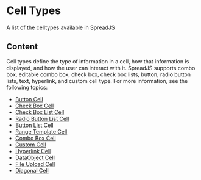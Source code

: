 # Cell Types

A list of the celltypes available in SpreadJS

## Content

Cell types define the type of information in a cell, how that information is displayed, and how the user can interact with it. SpreadJS supports combo box, editable combo box, check box, check box lists, button, radio button lists, text, hyperlink, and custom cell type.
For more information, see the following topics:

* [Button Cell](gcdocsite__documentlink?toc-item-id=8a90a7a4-b9d3-40f3-adb3-9747a75edd97)
* [Check Box Cell](gcdocsite__documentlink?toc-item-id=d5204b5f-ee56-4b15-81b6-15cd77b4cece)
* [Check Box List Cell](gcdocsite__documentlink?toc-item-id=57a6d3b3-42d3-46ca-90ff-f53919968222)
* [Radio Button List Cell](gcdocsite__documentlink?toc-item-id=2e3c3fac-e6b9-4f6a-8c70-65e4e33ccee6)
* [Button List Cell](gcdocsite__documentlink?toc-item-id=f0477497-ee43-4b86-b139-5496458e2521)
* [Range Template Cell](gcdocsite__documentlink?toc-item-id=441ff59b-b93b-4f32-b7ed-0615e3767578)
* [Combo Box Cell](gcdocsite__documentlink?toc-item-id=ec08e47b-d5d6-4008-917e-90a7f6379900)
* [Custom Cell](gcdocsite__documentlink?toc-item-id=f6056b3d-1803-4729-9fe9-12e99306c007)
* [Hyperlink Cell](gcdocsite__documentlink?toc-item-id=4cb98457-ccf3-4fdd-8bd8-f18eea80c9de)
* [DataObject Cell](gcdocsite__documentlink?toc-item-id=777d409f-cb02-4b6a-bf71-1ec6603760a4)
* [File Upload Cell](gcdocsite__documentlink?toc-item-id=84f8e607-a35d-408d-af20-bafbfd615a3a)
* [Diagonal Cell](gcdocsite__documentlink?toc-item-id=90afd355-6106-4e12-90f5-9928cd311157)